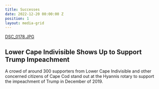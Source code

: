 ```yaml
---
title: Successes
date: 2022-12-20 00:00:00 Z
position: 1
layout: media-grid
---
```


[DSC_0178.JPG](/uploads/DSC_0178.JPG)
## Lower Cape Indivisible Shows Up to Support Trump Impeachment
<p>A crowd of around 300 supporters from Lower Cape Indivisible and other concerned citizens of Cape Cod stand out at the Hyannis rotary to support the impeachment of Trump in December of 2019.</p>